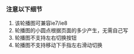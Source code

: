 ### 注意以下细节          

1. 该轮播图可兼容ie7/ie8       
2. 轮播图的小圆点根据页面的多少产生，无需自己写       
3. 轮播图不支持左右切换按钮             
4. 轮播图不支持移动下手指左右滑动切换